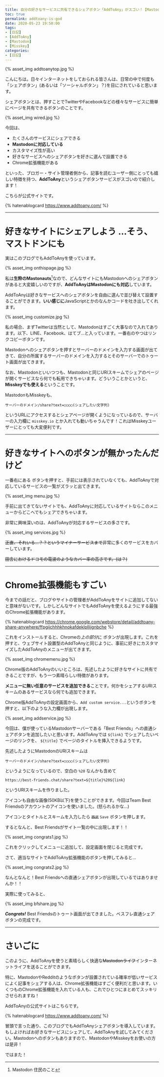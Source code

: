 ```yaml
---
title: 自分の好きなサービスに共有できるシェアボタン「AddToAny」がスゴい！【Mastodon・Misskeyユーザー必見】
toc: true
permalink: addtoany-is-god
date: 2020-05-23 19:50:00
tags:
- [日記]
- [AddToAny]
- [Mastodon]
- [Misskey]
categories:
- [日記]
---
```


{% asset_img addtoanytop.jpg %}

こんにちは。日々インターネットをしておられる皆さんは、日常の中で何度も「シェアボタン」(あるいは「ソーシャルボタン」？)を目にされていると思います。

シェアボタンとは、押すことでTwitterやFacebookなどの様々なサービスに簡単にページを共有できるボタンのことです。

{% asset_img wired.jpg %}

今回は、

- たくさんのサービスにシェアできる
- **Mastodonに対応している**
- カスタマイズ性が高い
- 好きなサービスへのシェアボタンを好きに選んで設置できる
- Chrome拡張機能がある

といった、ブロガー・サイト管理者側から、記事を読むユーザー側にとっても嬉しい特徴を持つ、**AddToAny**というシェアボタンサービスがスゴいので紹介します！

<!-- more -->

こちらが公式サイトです。

{% hatenablogcard https://www.addtoany.com/ %}

---

# 好きなサイトにシェアしよう …そう、マストドンにも

実はこのブログでもAddToAnyを使っています。

{% asset_img onthispage.jpg %}

私は**生粋のMastonauts**[^1]なので、どんなサイトにもMastodonへのシェアボタンがあると大変嬉しいのですが、**AddToAnyはMastodonにも対応**しています。

[^1]: Mastodon 住民のこと

AddToAnyは好きなサービスへのシェアボタンを自由に選んで並び替えて設置することができます。**いい感じに**JavaScriptとかのなんかコードを吐き出してくれます。

{% asset_img customize.jpg %}

私の場合、まずTwitterは当然として、Mastodonはすごく大事なので入れてあります。以下、LINE、Facebook、はてブ…と入っています。一番右のやつはリンクコピーボタンです。

Mastodonへのシェアボタンを押すとサーバーのドメインを入力する画面が出てきて、自分の所属するサーバーのドメインを入力するとそのサーバーでのトゥート画面が出てきます。

なお、Mastodonといいつつも、Mastodonと同じURIスキームでシェアのページが開くサービスなら何でも転用できちゃいます。どういうことかというと、**Misskeyでも使える**ということです。

MastodonもMisskeyも、

 `サーバーのドメイン/share?text=○○○○(シェアしたい文字列)`

というURLにアクセスするとシェアページが開くようになっているので、サーバーの入力欄に `misskey.io` とか入れても動いちゃうんです！これはMisskeyユーザーにとっても大変便利です。

---

# 好きなサイトへのボタンが無かったんだけど

一番右にある <span style="color: #0166FF;"><i class="fas fa-plus-square"></i></span> ボタンを押すと、手前には表示されていなくても、AddToAnyで対応しているサービスの一覧がズラッと出てきます。

{% asset_img menu.jpg %}

手前に出てきてないサイトでも、AddToAnyに対応しているサイトならこのメニューからどこへでもシェアできちゃいます。

非常に興味深いのは、AddToAnyが対応するサービスの多さです。

{% asset_img services.jpg %}

~~正直、それいる…？？というマイナーサービスまで~~非常に多くのサービスをカバーしています。

~~田舎におけるドコモの電波のようなカバー率の高さです。(は？)~~

---

# Chrome拡張機能もすごい

今までの話だと、ブログやサイトの管理者がAddToAnyをサイトに追加してないと意味がないです。しかしどんなサイトでもAddToAnyを使えるようにする最強のChrome拡張機能があります。

{% hatenablogcard https://chrome.google.com/webstore/detail/addtoany-share-anywhere/ffpgijchhhkhnokafdeklpllijgnbche %}

これをインストールすると、Chromeの*上の部分*に <span style="color: #0166FF;"><i class="fas fa-plus-square"></i></span> ボタンが出現します。これを押すと、ウェブサイト設置型のAddToAnyと同じように、事前に好きにカスタマイズしたAddToAnyのメニューが出てきます。

{% asset_img chromemenu.jpg %}

Chrome版のAddToAnyのいいところは、先述したように好きなサイトに共有できることですが、もう一つ素晴らしい特徴があります。

**メニューに無い任意のサービスを追加できる**ことです。何かをシェアするURIスキームのあるサービスなら何でも追加できます。

Chrome版AddToAnyの設定画面から、`Add custom service...`というボタンを押すと、以下のような入力欄が出現します。

{% asset_img addservice.jpg %}

今回は、僕が使っているMastodonサーバーである「Best Friends」への直通シェアボタンを追加したいと思います。AddToAnyでは `${link}` でシェアしたいページのリンクを、 `${title}` でページのタイトルを挿入できるようです。

先述したようにMastodonのURIスキームは

 `サーバーのドメイン/share?text=○○○○(シェアしたい文字列)`

というようになっているので、空白の `%20` なんかも含めて

`https://best-friends.chat/share?text=${title}%20${link}`

というURIスキームを作りました。

アイコンも自由な画像(50KB以下)を使うことができます。今回はTeam Best Friendsのアカウントのアイコンを使いました。(怒られるかな…)

アイコンとタイトルとスキームを入力したら ~~`西武`~~ `Save` ボタンを押します。

するとなんと、Best Friendsがサイト一覧の中に出現します！！

{% asset_img congrats1.jpg %}

これをクリックしてメニューに追加して、設定画面を閉じると完成です。

さて、適当なサイトでAddToAny拡張機能のボタンを押してみると…

{% asset_img congrats2.jpg %}

なんとなんと！Best Friendsへの直通シェアボタンが出現しているではありませんか！！

実際に使ってみると、

{% asset_img bfshare.jpg %}

_**Congrats!**_  Best Friendsのトゥート画面が出てきました。ベスフレ直通シェアボタンの完成です。

---

# さいごに

このように、AddToAnyを使うと素晴らしく快適な~~Mastodonライフ~~インターネットライフを送ることができます。

特に、MastodonやRedditのようなボタンが設置されている確率が低いサービスによく記事をシェアする人は、Chrome拡張機能はすごく便利だと思います。いくつものChrome拡張機能を入れている人も、これでひとつにまとめてスッキリさせられますね！

AddToAnyの公式サイトはこちらです。

{% hatenablogcard https://www.addtoany.com/ %}

冒頭で言った通り、このブログでもAddToAnyシェアボタンを導入しています。もしよければお好きなサービスにシェアして、AddToAnyを試してみてください。Mastodonへのボタンもありますので、MastodonやMisskeyをお使いの方は是非！

ではまた！